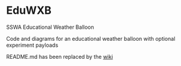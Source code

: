 # EduWXB

SSWA Educational Weather Balloon

Code and diagrams for an educational weather balloon with optional experiment payloads

README.md has been replaced by the [wiki](https://github.com/aidanbxyz/EduWXB/wiki)
